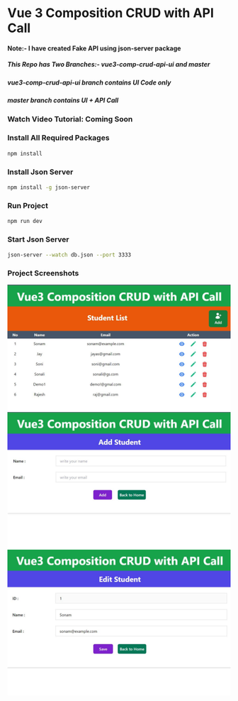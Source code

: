 # Vue 3 Composition CRUD with API Call
#### Note:- I have created Fake API using json-server package
##### This Repo has Two Branches:- vue3-comp-crud-api-ui and master
##### vue3-comp-crud-api-ui branch contains UI Code only
##### master branch contains UI + API Call

### Watch Video Tutorial: Coming Soon

### Install All Required Packages

```sh
npm install

```

### Install Json Server 

```sh
npm install -g json-server

```

### Run Project

```sh
npm run dev
```

### Start Json Server

```sh
json-server --watch db.json --port 3333
```

### Project Screenshots
![alt text](https://github.com/geekyshow1/vue3-comp-crud-api/blob/master/screenshots/1.JPG)
![alt text](https://github.com/geekyshow1/vue3-comp-crud-api/blob/master/screenshots/2.JPG)
![alt text](https://github.com/geekyshow1/vue3-comp-crud-api/blob/master/screenshots/3.JPG)
